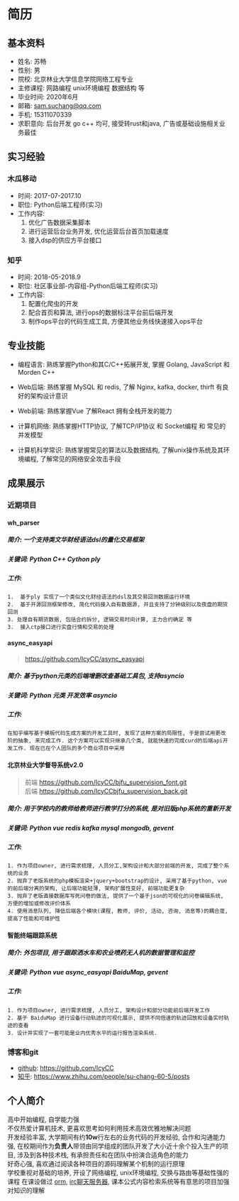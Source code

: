 # 简历

## 基本资料

* 姓名: 苏畅
* 性别: 男
* 院校: 北京林业大学信息学院网络工程专业
* 主修课程: 网路编程 unix环境编程 数据结构 等
* 毕业时间: 2020年6月
* 邮箱: sam.suchang@qq.com
* 手机: 15311070339
* 求职意向: 后台开发 go c++ 均可, 接受转rust和java, 广告或基础设施相关业务最佳


## 实习经验

### 木瓜移动 

* 时间: 2017-07-2017.10
* 职位: Python后端工程师(实习)
* 工作内容: 
    1.  优化广告数据采集脚本 
    2.  进行运营后台业务开发, 优化运营后台首页加载速度
    3.  接入dsp的供应方平台接口

### 知乎

* 时间: 2018-05-2018.9
* 职位: 社区事业部-内容组-Python后端工程师(实习)
* 工作内容:
    1. 配置化爬虫的开发
    2. 配合首页和算法, 进行ops的数据标注平台前后端开发
    3. 制作ops平台的代码生成工具, 方便其他业务线快速接入ops平台



## 专业技能

* 编程语言: 熟练掌握Python和其C/C++拓展开发, 掌握 Golang, JavaScript 和 Morden C++ 

* Web后端: 熟练掌握 MySQL 和 redis,
          了解 Nginx, kafka,  docker, thirft
          有良好的架构设计意识
* Web前端: 熟练掌握Vue 了解React 拥有全栈开发的能力
* 计算机网络: 熟练掌握HTTP协议, 了解TCP/IP协议 和 Socket编程 和 常见的并发模型  
* 计算机科学常识: 熟练掌握常见的算法以及数据结构,
了解unix操作系统及其环境编程, 
了解常见的网络安全攻击手段

            
## 成果展示

### 近期项目

#### wh_parser

##### 简介: 一个支持类文华财经语法dsl的量化交易框架
##### 关键词: Python C++ Cython ply 
##### 工作: 
    1.  基于ply 实现了一个类似文化财经语法的dsl及其交易回测数据运行环境
    2.  基于开源回测框架修改, 简化代码接入自有数据源, 并且支持了分钟级别以及夜盘的期货回测
    3. 处理自有期货数据, 包括合约拆分, 逻辑交易时间计算, 主力合约确定 等
    3.  接入ctp接口进行实盘行情和交易的处理

#### async_easyapi

> https://github.com/IcyCC/async_easyapi

##### 简介: 基于python元类的后端增删改查基础工具包, 支持asyncio
##### 关键词: Python 元类 开发效率 asyncio
##### 工作:  
``` 
在知乎编写基于模板代码生成方案的开发工具时, 发现了这种方案的局限性, 于是尝试用更改阶的抽象, 来完成工作. 这个方案可以实现只继承几个类, 就能快速的完成curd的后端api开发工作. 现在已在个人团队的多个商业项目中采用
```

#### 北京林业大学督导系统v2.0

> 前端 https://github.com/IcyCC/bjfu_supervision_font.git  
 > 后端 https://github.com/IcyCCbjfu_supervision_back.git

##### 简介: 用于学校内的教师给教师进行教学打分的系统, 是对旧版php系统的重新开发
##### 关键词: Python vue redis kafka mysql mongodb, gevent
##### 工作: 
    1. 作为项目owner, 进行需求梳理, 人员分工,架构设计和大部分前端的开发, 完成了整个系统的业务
    2. 抛弃了老版系统的php模板渲染+jquery+bootstrap的设计, 采用了基于python, vue的前后端分离的架构, 让后端功能轻薄, 架构扩展性变好, 前端功能更复杂
    3. 抛弃了老版直接数据库写死问卷的做法, 提供了一个基于json的可视化的问卷编辑系统, 方便的增加或修改评价体系
    4. 使用消息队列, 降低后端各个模块(课程, 教师, 评价, 活动, 咨询, 消息等)的耦合度, 提高了性能和可维护性

#### 智能终端跟踪系统

##### 简介: 外包项目, 用于跟踪洒水车和农业喷药无人机的数据管理和监控
##### 关键词: Python vue async_easyapi  BaiduMap, gevent
##### 工作: 
    1. 作为项目owner, 进行需求梳理, 人员分工, 架构设计和部分功能前后端开发工作
    2. 基于 BaiduMap 进行设备行动轨迹的可视化展示, 提供不同倍速的轨迹回放和设备实时轨迹的查看
    3. 设计并实现了一套可能是业内优秀水平的运行报告渲染系统.

### 博客和git

* [github](https://github.com/IcyCC):  https://github.com/IcyCC
* [知乎](https://www.zhihu.com/people/su-chang-60-5/posts): https://www.zhihu.com/people/su-chang-60-5/posts 

## 个人简介

高中开始编程, 自学能力强  
不仅热爱计算机技术, 更喜欢思考如何利用技术高效优雅地解决问题  
开发经验丰富, 大学期间有约**10w**行左右的业务代码的开发经验, 合作和沟通能力强, 在校期间作为**负责人**带领由同学组成的团队开发了大小近十余个投入生产的项目, 涉及到各种技术栈,  有承担责任和在团队中扮演合适角色的能力  
好奇心强, 喜欢通过阅读各种项目的源码理解某个机制的运行原理  
学校重视对基础的培养, 开设了网络编程, unix环境编程, 交换与路由等基础性强的课程 在课设做过 [orm](https://github.com/IcyCC/db_hw.git), [irc聊天服务器](https://github.com/IcyCC/easy_irc.git), 课本公式内容检索系统等有意思的项目加强对知识的理解